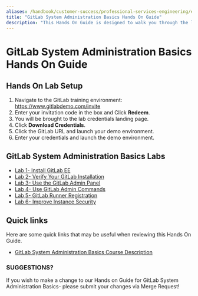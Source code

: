 ```yaml
---
aliases: /handbook/customer-success/professional-services-engineering/education-services/sysadminbasicshandson.html
title: "GitLab System Administration Basics Hands On Guide"
description: "This Hands On Guide is designed to walk you through the lab exercises used in the GitLab System Administration Basics course."
---
```


# GitLab System Administration Basics Hands On Guide


## Hands On Lab Setup

1. Navigate to the GitLab training environment: <https://www.gitlabdemo.com/invite>
2. Enter your invitation code in the box and Click **Redeem**.
3. You will be brought to the lab credentials landing page.
4. Click **Download Credentials**.
5. Click the GitLab URL and launch your demo environment.
6. Enter your credentials and launch the demo environment.

## GitLab System Administration Basics Labs
- [Lab 1- Install GitLab EE](https://about.gitlab.com/handbook/customer-success/professional-services-engineering/education-services/sysadminbasicshandson1.html)
- [Lab 2- Verify Your GitLab Installation](https://about.gitlab.com/handbook/customer-success/professional-services-engineering/education-services/sysadminbasicshandson2.html)
- [Lab 3- Use the GitLab Admin Panel](https://about.gitlab.com/handbook/customer-success/professional-services-engineering/education-services/sysadminbasicshandson3.html)
- [Lab 4- Use GitLab Admin Commands](https://about.gitlab.com/handbook/customer-success/professional-services-engineering/education-services/sysadminbasicshandson4.html)
- [Lab 5- GitLab Runner Registration](https://about.gitlab.com/handbook/customer-success/professional-services-engineering/education-services/sysadminbasicshandson5.html)
- [Lab 6- Improve Instance Security](https://about.gitlab.com/handbook/customer-success/professional-services-engineering/education-services/sysadminbasicshandson6.html)

## Quick links

Here are some quick links that may be useful when reviewing this Hands On Guide.

- [GitLab System Administration Basics Course Description](https://about.gitlab.com/services/education/admin/)

### SUGGESTIONS?

If you wish to make a change to our Hands on Guide for GitLab System Administration Basics- please submit your changes via Merge Request!

